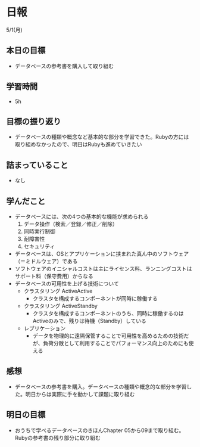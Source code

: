 # 日報

5/1(月)

## 本日の目標

- データベースの参考書を購入して取り組む

## 学習時間

- 5h

## 目標の振り返り

- データベースの種類や概念など基本的な部分を学習できた。Rubyの方には取り組めなかったので、明日はRubyも進めていきたい

## 詰まっていること

- なし

## 学んだこと

- データベースには、次の4つの基本的な機能が求められる
    1. データ操作（検索／登録／修正／削除）
    2. 同時実行制御
    3. 耐障害性
    4. セキュリティ
- データベースは、OSとアプリケーションに挟まれた真ん中のソフトウェア（＝ミドルウェア）である
- ソフトウェアのイニシャルコストは主にライセンス料、ランニングコストはサポート料（保守費用）からなる
- データベースの可用性を上げる技術について
    - クラスタリング ActiveActive
        - クラスタを構成するコンポーネントが同時に稼働する
    - クラスタリング ActiveStandby
        - クラスタを構成するコンポーネントのうち、同時に稼働するのはActiveのみで、残りは待機（Standby）している
    - レプリケーション
        - データを物理的に遠隔保管することで可用性を高めるための技術だが、負荷分散として利用することでパフォーマンス向上のためにも使える

## 感想

- データベースの参考書を購入。データベースの種類や概念的な部分を学習した。明日からは実際に手を動かして課題に取り組む

## 明日の目標

- おうちで学べるデータベースのきほんChapter 05から09まで取り組む。Rubyの参考書の残り部分に取り組む
